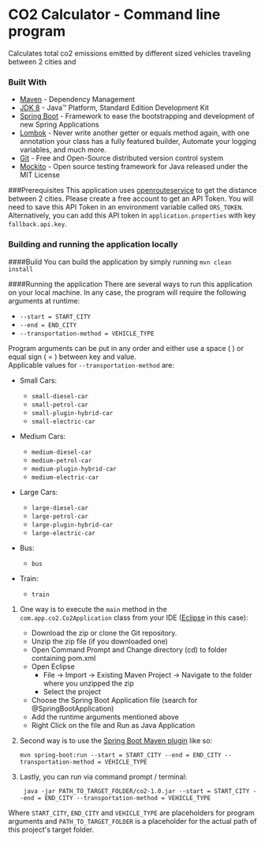 # CO2 Calculator - Command line program
Calculates total co2 emissions emitted by different sized vehicles traveling between 2 cities and 

### Built With

* [Maven](http://maven.apache.org/) - Dependency Management<br/>
* [JDK 8](https://docs.oracle.com/javase/8/docs/technotes/guides/install/install_overview.html) - Java™ Platform, Standard Edition Development Kit
* [Spring Boot](https://spring.io/projects/spring-boot) - Framework to ease the bootstrapping and development of new Spring Applications<br/>
* [Lombok](https://projectlombok.org/) - Never write another getter or equals method again, with one annotation your class has a fully featured builder, Automate your logging variables, and much more.<br/>
* [Git](https://git-scm.com/) - Free and Open-Source distributed version control system<br/>
* [Mockito](https://site.mockito.org/) - Open source testing framework for Java released under the MIT License

###Prerequisites
This application uses [openrouteservice](https://openrouteservice.org/) to get the distance between 2 cities. 
Please create a free account to get an API Token. You will need to save this API Token in an environment variable called `ORS_TOKEN`.
Alternatively, you can add this API token in `application.properties` with key `fallback.api.key`.


### Building and running the application locally
####Build
You can build the application by simply running `mvn clean install`

####Running the application
There are several ways to run this application on your local machine. 
In any case, the program will require the following arguments at runtime:

* `--start = START_CITY`
* `--end = END_CITY`
* `--transportation-method = VEHICLE_TYPE`

Program arguments can be put in any order and either use a space ( ) or equal sign ( = ) between key and value.<br/>
Applicable values for `--transportation-method` are:

* Small Cars:
   * `small-diesel-car`
   * `small-petrol-car`
   * `small-plugin-hybrid-car`
   * `small-electric-car`
    
* Medium Cars:
   * `medium-diesel-car`
   * `medium-petrol-car`
   * `medium-plugin-hybrid-car`
   * `medium-electric-car`
   
* Large Cars:
   * `large-diesel-car`
   * `large-petrol-car`
   * `large-plugin-hybrid-car`
   * `large-electric-car`
   
* Bus:
   * `bus`
   
* Train:
   * `train`
   

1. One way is to execute the `main` method in the `com.app.co2.Co2Application` class from your IDE ([Eclipse](https://www.eclipse.org/) in this case):
   
   - Download the zip or clone the Git repository.
   - Unzip the zip file (if you downloaded one)
   - Open Command Prompt and Change directory (cd) to folder containing pom.xml
   - Open Eclipse 
      - File -> Import -> Existing Maven Project -> Navigate to the folder where you unzipped the zip
      - Select the project
   - Choose the Spring Boot Application file (search for @SpringBootApplication)
   - Add the runtime arguments mentioned above
   - Right Click on the file and Run as Java Application   
   
2. Second way is to use the [Spring Boot Maven plugin](https://docs.spring.io/spring-boot/docs/current/reference/html/build-tool-plugins-maven-plugin.html) like so:
    ```shell
    mvn spring-boot:run --start = START_CITY --end = END_CITY --transportation-method = VEHICLE_TYPE
    ```
3. Lastly, you can run via command prompt / terminal:
    ```shell
     java -jar PATH_TO_TARGET_FOLDER/co2-1.0.jar --start = START_CITY --end = END_CITY --transportation-method = VEHICLE_TYPE
    ```
Where `START_CITY`, `END_CITY` and `VEHICLE_TYPE` are placeholders for program arguments and `PATH_TO_TARGET_FOLDER` is a placeholder for the actual path of this project's target folder.




